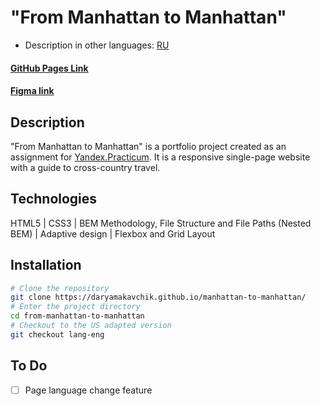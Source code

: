 # "From Manhattan to Manhattan"

* Description in other languages: [RU]() 

#### [GitHub Pages Link](https://daryamakavchik.github.io/manhattan-to-manhattan/)
#### [Figma link](https://www.figma.com/file/5S2WSbEFL6awjVWJ0NWL8Q/Sprint-3_-Russia-_-desktop-%2B-mobile?node-id=62863%3A634)

## Description
"From Manhattan to Manhattan" is a portfolio project created as an assignment for [Yandex.Practicum](https://practicum.yandex.com/web/ "Web Development Program"). It is a responsive single-page website with a guide to cross-country travel.

## Technologies
HTML5 | CSS3 | BEM Methodology, File Structure and File Paths (Nested BEM) | Adaptive design | Flexbox and Grid Layout

## Installation

```bash
# Clone the repository
git clone https://daryamakavchik.github.io/manhattan-to-manhattan/
# Enter the project directory
cd from-manhattan-to-manhattan
# Checkout to the US adapted version
git checkout lang-eng
```

## To Do
- [ ] Page language change feature
